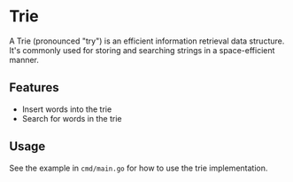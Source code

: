 # Trie

A Trie (pronounced "try") is an efficient information retrieval data structure. It's commonly used for storing and searching strings in a space-efficient manner.

## Features

- Insert words into the trie
- Search for words in the trie

## Usage

See the example in `cmd/main.go` for how to use the trie implementation.

